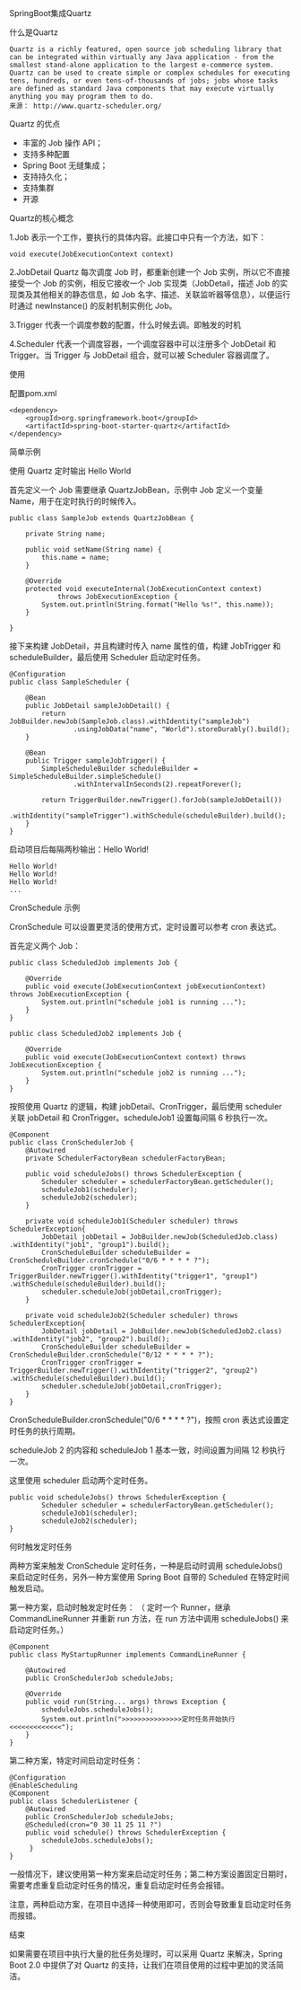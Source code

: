SpringBoot集成Quartz

什么是Quartz

    Quartz is a richly featured, open source job scheduling library that can be integrated within virtually any Java application - from the smallest stand-alone application to the largest e-commerce system. Quartz can be used to create simple or complex schedules for executing tens, hundreds, or even tens-of-thousands of jobs; jobs whose tasks are defined as standard Java components that may execute virtually anything you may program them to do.
    来源： http://www.quartz-scheduler.org/

Quartz 的优点

- 丰富的 Job 操作 API；
- 支持多种配置
- Spring Boot 无缝集成；
- 支持持久化；
- 支持集群
- 开源

Quartz的核心概念

1.Job 表示一个工作，要执行的具体内容。此接口中只有一个方法，如下：

    void execute(JobExecutionContext context)

2.JobDetail Quartz 每次调度 Job 时，都重新创建一个 Job 实例，所以它不直接接受一个 Job 的实例，相反它接收一个 Job 实现类（JobDetail，描述 Job 的实现类及其他相关的静态信息，如 Job 名字、描述、关联监听器等信息），以便运行时通过 newInstance() 的反射机制实例化 Job。

3.Trigger 代表一个调度参数的配置，什么时候去调。即触发的时机

4.Scheduler 代表一个调度容器，一个调度容器中可以注册多个 JobDetail 和 Trigger。当 Trigger 与 JobDetail 组合，就可以被 Scheduler 容器调度了。

使用

配置pom.xml

    <dependency>
        <groupId>org.springframework.boot</groupId>
        <artifactId>spring-boot-starter-quartz</artifactId>
    </dependency>



简单示例

使用 Quartz 定时输出 Hello World

首先定义一个 Job 需要继承 QuartzJobBean，示例中 Job 定义一个变量 Name，用于在定时执行的时候传入。

    public class SampleJob extends QuartzJobBean {
    
    	private String name;
    
        public void setName(String name) {
    		this.name = name;
    	}
    
    	@Override
    	protected void executeInternal(JobExecutionContext context)
    			throws JobExecutionException {
    		System.out.println(String.format("Hello %s!", this.name));
    	}
    
    }

接下来构建 JobDetail，并且构建时传入 name 属性的值，构建 JobTrigger 和 scheduleBuilder，最后使用 Scheduler 启动定时任务。

    @Configuration
    public class SampleScheduler {
    
        @Bean
        public JobDetail sampleJobDetail() {
            return JobBuilder.newJob(SampleJob.class).withIdentity("sampleJob")
                    .usingJobData("name", "World").storeDurably().build();
        }
    
        @Bean
        public Trigger sampleJobTrigger() {
            SimpleScheduleBuilder scheduleBuilder = SimpleScheduleBuilder.simpleSchedule()
                    .withIntervalInSeconds(2).repeatForever();
    
            return TriggerBuilder.newTrigger().forJob(sampleJobDetail())
                    .withIdentity("sampleTrigger").withSchedule(scheduleBuilder).build();
        }
    }

启动项目后每隔两秒输出：Hello World!

    Hello World!
    Hello World!
    Hello World!
    ...

CronSchedule 示例

CronSchedule 可以设置更灵活的使用方式，定时设置可以参考 cron 表达式。

首先定义两个 Job：

    public class ScheduledJob implements Job {
    
        @Override
        public void execute(JobExecutionContext jobExecutionContext) throws JobExecutionException {
            System.out.println("schedule job1 is running ...");
        }
    }

    public class ScheduledJob2 implements Job {
      
        @Override  
        public void execute(JobExecutionContext context) throws JobExecutionException {
            System.out.println("schedule job2 is running ...");
        }  
    }  

按照使用 Quartz 的逻辑，构建 jobDetail、CronTrigger，最后使用 scheduler 关联 jobDetail 和 CronTrigger。scheduleJob1 设置每间隔 6 秒执行一次。

    @Component
    public class CronSchedulerJob {
        @Autowired
        private SchedulerFactoryBean schedulerFactoryBean;
          
        public void scheduleJobs() throws SchedulerException {
            Scheduler scheduler = schedulerFactoryBean.getScheduler();
            scheduleJob1(scheduler);
            scheduleJob2(scheduler);   
        }  
          
        private void scheduleJob1(Scheduler scheduler) throws SchedulerException{
            JobDetail jobDetail = JobBuilder.newJob(ScheduledJob.class) .withIdentity("job1", "group1").build();
            CronScheduleBuilder scheduleBuilder = CronScheduleBuilder.cronSchedule("0/6 * * * * ?");
            CronTrigger cronTrigger = TriggerBuilder.newTrigger().withIdentity("trigger1", "group1") .withSchedule(scheduleBuilder).build();
            scheduler.scheduleJob(jobDetail,cronTrigger);   
        }  
          
        private void scheduleJob2(Scheduler scheduler) throws SchedulerException{
            JobDetail jobDetail = JobBuilder.newJob(ScheduledJob2.class) .withIdentity("job2", "group2").build();
            CronScheduleBuilder scheduleBuilder = CronScheduleBuilder.cronSchedule("0/12 * * * * ?");
            CronTrigger cronTrigger = TriggerBuilder.newTrigger().withIdentity("trigger2", "group2") .withSchedule(scheduleBuilder).build();
            scheduler.scheduleJob(jobDetail,cronTrigger);  
        }  
    }  

CronScheduleBuilder.cronSchedule("0/6 * * * * ?")，按照 cron 表达式设置定时任务的执行周期。

scheduleJob 2 的内容和 scheduleJob 1 基本一致，时间设置为间隔 12 秒执行一次。

这里使用 scheduler 启动两个定时任务。

    public void scheduleJobs() throws SchedulerException {
            Scheduler scheduler = schedulerFactoryBean.getScheduler();
            scheduleJob1(scheduler);
            scheduleJob2(scheduler);   
    }  

何时触发定时任务

两种方案来触发 CronSchedule 定时任务，一种是启动时调用 scheduleJobs() 来启动定时任务，另外一种方案使用 Spring Boot 自带的 Scheduled 在特定时间触发启动。

第一种方案，启动时触发定时任务： （ 定时一个 Runner，继承 CommandLineRunner 并重新 run 方法，在 run 方法中调用 scheduleJobs() 来启动定时任务。）

    @Component
    public class MyStartupRunner implements CommandLineRunner {
    
        @Autowired
        public CronSchedulerJob scheduleJobs;
    
        @Override
        public void run(String... args) throws Exception {
            scheduleJobs.scheduleJobs();
            System.out.println(">>>>>>>>>>>>>>>定时任务开始执行<<<<<<<<<<<<<");
        }
    }

第二种方案，特定时间启动定时任务：

    @Configuration
    @EnableScheduling
    @Component
    public class SchedulerListener {  
        @Autowired
        public CronSchedulerJob scheduleJobs;
        @Scheduled(cron="0 30 11 25 11 ?")
        public void schedule() throws SchedulerException {
            scheduleJobs.scheduleJobs();
         }      
    }

一般情况下，建议使用第一种方案来启动定时任务；第二种方案设置固定日期时，需要考虑重复启动定时任务的情况，重复启动定时任务会报错。

注意，两种启动方案，在项目中选择一种使用即可，否则会导致重复启动定时任务而报错。

结束

如果需要在项目中执行大量的批任务处理时，可以采用 Quartz 来解决，Spring Boot 2.0 中提供了对 Quartz 的支持，让我们在项目使用的过程中更加的灵活简洁。


